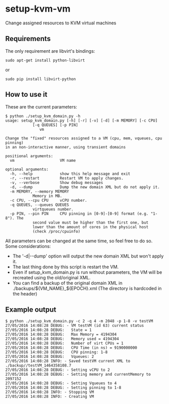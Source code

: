 setup-kvm-vm
============

Change assigned resources to KVM virtual machines

Requirements
------------

The only requirement are libvirt's bindings:
```
sudo apt-get install python-libvirt
```
or
```
sudo pip install libvirt-python
```

How to use it
-------------

These are the current parameters:

```
$ python ./setup_kvm_domain.py -h
usage: setup_kvm_domain.py [-h] [-r] [-v] [-d] [-m MEMORY] [-c CPU]
		    [-q QUEUES] [-p PIN]
			   vm

Change the "fixed" resources assigned to a VM (cpu, mem, vqueues, cpu pinning)
in an non-interactive manner, using transient domains

positional arguments:
  vm                    VM name

optional arguments:
  -h, --help            show this help message and exit
  -r, --restart         Restart VM to apply changes.
  -v, --verbose         Show debug messages
  -d, --dump            Dump the new domain XML but do not apply it.
  -m MEMORY, --memory MEMORY
			Memory in MB.
  -c CPU, --cpu CPU     vCPU number.
  -q QUEUES, --queues QUEUES
			virtqueues number.
  -p PIN, --pin PIN     CPU pinning in [0-9]-[0-9] format (e.g. "1-8"). The
			second value must be higher than the first one, but
			lower than the amount of cores in the physical host
			(check /proc/cpuinfo)
```

All parameters can be changed at the same time, so feel free to do so. Some considerations:
- The '-d|--dump' option will output the new domain XML but won't apply it.
- The last thing done by this script is restart the VM.
- Even if setup_kvm_domain.py is run without parameters, the VM will be recreated using the old/original XML.
- You can find a backup of the original domain XML in ./backups/${VM_NAME}_${EPOCH}.xml (The directory is hardcoded in the header)

Example output
--------------
```
$ python ./setup_kvm_domain.py -c 2 -q 4 -m 2048 -p 1-8 -v testVM
27/05/2016 14:08:28 DEBUG: - VM testVM (id 63) current status
27/05/2016 14:08:28 DEBUG:   State = 1
27/05/2016 14:08:28 DEBUG:   Max Memory = 4194304
27/05/2016 14:08:28 DEBUG:   Memory used = 4194304
27/05/2016 14:08:28 DEBUG:   Number of virt CPUs = 1
27/05/2016 14:08:28 DEBUG:   CPU Time (in ns) = 9190000000
27/05/2016 14:08:28 DEBUG:   CPU pinning: 1-8
27/05/2016 14:08:28 DEBUG:   Vqueues: 2
27/05/2016 14:08:28 INFO: - Saved testVM current XML to ./backup//testVM_1464358108.7
27/05/2016 14:08:28 DEBUG: - Setting vCPU to 2
27/05/2016 14:08:28 DEBUG: - Setting memory and currentMemory to 2097152
27/05/2016 14:08:28 DEBUG: - Setting Vqueues to 4
27/05/2016 14:08:28 DEBUG: - Setting pinning to 1-8
27/05/2016 14:08:28 INFO: - Stopping VM
27/05/2016 14:08:28 INFO: - Creating VM
```
